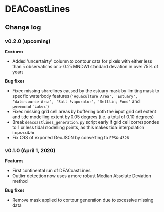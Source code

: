 # DEACoastLines

## Change log

### v0.2.0 (upcoming)

**Features**
* Added 'uncertainty' column to contour data for pixels with either less than 5 observations or > 0.25 MNDWI standard deviation in over 75% of years

**Bug fixes**
* Fixed missing shorelines caused by the estuary mask by limiting mask to specific waterbody features (`'Aquaculture Area', 'Estuary', 'Watercourse Area', 'Salt Evaporator', 'Settling Pond'` and perennial `'Lakes'`)
* Fixed missing grid cell areas by buffering both the input grid cell extent and tide modelling extent by 0.05 degrees (i.e. a total of 0.10 degrees)
* Break `deacoastlines_generation.py` script early if grid cell correspondes to 1 or less tidal modelling points, as this makes tidal interpolation impossible
* Fix CRS of exported GeoJSON by converting to `EPSG:4326`

### v0.1.0 (April 1, 2020)

**Features**
* First continental run of DEACoastLines
* Outlier detection now uses a more robust Median Absolute Deviation method

**Bug fixes**
* Remove mask applied to contour generation due to excessive missing data